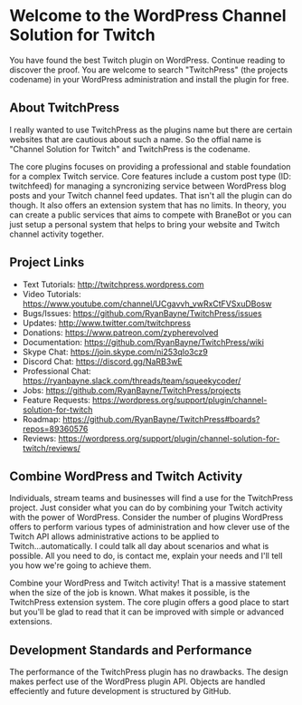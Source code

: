 # Welcome to the WordPress Channel Solution for Twitch
You have found the best Twitch plugin on WordPress. Continue reading to discover the proof. You are welcome to search "TwitchPress" 
(the projects codename) in your WordPress administration and install the plugin for free.

## About TwitchPress
I really wanted to use TwitchPress as the plugins name but there are certain websites that are cautious about such a name. So the offial
name is "Channel Solution for Twitch" and TwitchPress is the codename. 

The core plugins focuses on providing a professional and stable foundation for a complex Twitch service. Core features include a custom
post type (ID: twitchfeed) for managing a syncronizing service between WordPress blog posts and your Twitch channel feed updates. That 
isn't all the plugin can do though. It also offers an extension system that has no limits. In theory, you can create a public services
that aims to compete with BraneBot or you can just setup a personal system that helps to bring your website and Twitch channel activity 
together.

## Project Links
* Text Tutorials: http://twitchpress.wordpress.com
* Video Tutorials: https://www.youtube.com/channel/UCgavvh_vwRxCtFVSxuDBosw
* Bugs/Issues: https://github.com/RyanBayne/TwitchPress/issues
* Updates: http://www.twitter.com/twitchpress
* Donations:  https://www.patreon.com/zypherevolved
* Documentation: https://github.com/RyanBayne/TwitchPress/wiki
* Skype Chat: https://join.skype.com/ni253qlo3cz9
* Discord Chat: https://discord.gg/NaRB3wE
* Professional Chat: https://ryanbayne.slack.com/threads/team/squeekycoder/ 
* Jobs: https://github.com/RyanBayne/TwitchPress/projects
* Feature Requests: https://wordpress.org/support/plugin/channel-solution-for-twitch
* Roadmap:  https://github.com/RyanBayne/TwitchPress#boards?repos=89360576
* Reviews: https://wordpress.org/support/plugin/channel-solution-for-twitch/reviews/


## Combine WordPress and Twitch Activity
Individuals, stream teams and businesses will find a use for the TwitchPress project. Just consider what you can do by combining your Twitch activity with the power of WordPress. Consider the number of plugins WordPress offers to perform various types of administration and how clever use of the Twitch API allows administrative actions to be applied to Twitch...automatically. I could talk all day about scenarios and what is possible. All you need to do, is contact me, explain your needs and I'll tell you how we're going to achieve them. 

Combine your WordPress and Twitch activity! That is a massive statement when the size of the job is known. What makes it possible, is the TwitchPress extension system. The core plugin offers a good place to start but you'll be glad to read that it can be improved with simple or advanced extensions. 

## Development Standards and Performance
The performance of the TwitchPress plugin has no drawbacks. The design makes perfect use of the WordPress plugin API. Objects are handled effeciently and future development is structured by GitHub. 
